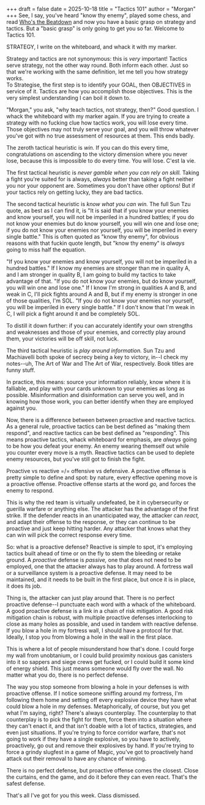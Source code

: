 +++
draft = false
date = 2025-10-18
title = "Tactics 101"
author = "Morgan"
+++
See, I say, you've heard "know thy enemy", played some chess, and read [Who's the Beatdown](https://articles.starcitygames.com/articles/whos-the-beatdown/) and now you have a basic grasp on strategy and tactics. But a "basic grasp" is only going to get you so far. Welcome to Tactics 101.

STRATEGY, I write on the whiteboard, and whack it with my marker. 

Strategy and tactics are not synonymous: this is _very_ important! Tactics serve strategy, not the other way round. Both inform each other. Just so that we're working with the same definition, let me tell you how strategy works.\
To Strategise, the first step is to identify your GOAL, then OBJECTIVES in service of it. Tactics are how you accomplish those objectives. This is the very simplest understanding I can boil it down to. 

"Morgan," you ask, "why teach tactics, not strategy, then?" Good question. I whack the whiteboard with my marker again. If you are trying to create a strategy with no fucking clue how tactics work, you will lose every time. Those objectives may not truly serve your goal, and you will throw whatever you've got with no true assessment of resources at them. This ends badly.

The zeroth tactical heuristic is *win.* If you can do this every time, congratulations on ascending to the victory dimension where you never lose, because this is impossible to do every time. You will lose. C'est la vie.

The first tactical heuristic is *never gamble when you can rely on skill.* Taking a fight you're suited for is always, _always_ better than taking a fight neither you nor your opponent are. Sometimes you don't have other options! But if your tactics rely on getting lucky, they are bad tactics.

The second tactical heuristic is *know what you can win.* The full Sun Tzu quote, as best as I can find it, is "It is said that if you know your enemies and know yourself, you will not be imperiled in a hundred battles; if you do not know your enemies but do know yourself, you will win one and lose one; if you do not know your enemies nor yourself, you will be imperiled in every single battle." This is often quoted as "know thy enemy", for obvious reasons with that fuckin quote length, but "know thy enemy" is _always_ going to miss half the equation.

"If you know your enemies and know yourself, you will not be imperiled in a hundred battles." If I know my enemies are stronger than me in quality A, and I am stronger in quality B, I am going to build my tactics to take advantage of that. "If you do not know your enemies, but do know yourself, you will win one and lose one." If I know I'm strong in qualities A and B, and weak in C, I'll pick fights around A and B, but if my enemy is stronger in one of those qualities, I'm SOL. "If you do not know your enemies nor yourself, you will be imperiled in every single battle." If I don't know that I'm weak in C, I will pick a fight around it and be completely SOL.

To distill it down further: if you can accurately identify your own strengths and weaknesses and those of your enemies, and correctly play around them, your victories will be off skill, not luck.

The third tactical heuristic is *play around information.* Sun Tzu and Machiavelli both spoke of secrecy being a key to victory, in--I check my notes--uh, The Art of War and The Art of War, respectively. Book titles are funny stuff.

In practice, this means: source your information reliably, know where it is falliable, and play with your cards unknown to your enemies as long as possible. Misinformation and disinformation can serve you well, and in knowing how those work, you can better identify when they are employed against you.

Now, there is a difference between between proactive and reactive tactics. As a general rule, proactive tactics can be best defined as "making them respond", and reactive tactics can be best defined as "responding". This means proactive tactics, whack whiteboard for emphasis, are _always_ going to be how you defeat your enemy. An enemy wearing themself out while you counter every move is a myth. Reactive tactics can be used to deplete enemy resources, but you've still got to finish the fight.

Proactive vs reactive =/= offensive vs defensive. A proactive offense is pretty simple to define and spot: by nature, every effective opening move is a proactive offense. Proactive offense starts at the word _go,_ and forces the enemy to respond.

This is why the red team is virtually undefeated, be it in cybersecurity or guerilla warfare or anything else. The attacker has the advantage of the first strike. If the defender reacts in an unanticipated way, the attacker can _react,_ and adapt their offense to the response, or they can continue to be proactive and just keep hitting harder. Any attacker that knows what they can win will pick the correct response every time.

So: what is a proactive defense? Reactive is simple to spot, it's employing tactics built ahead of time or on the fly to stem the bleeding or retake ground. A _proactive_ defense is _passive,_ one that does not need to be employed, one that the attacker always has to play around. A fortress wall or a surveillance system is a proactive defense. It may need to be maintained, and it needs to be built in the first place, but once it is in place, it does its job.

Thing is, the attacker can just play around that. There is no perfect proactive defense--I punctuate each word with a whack of the whiteboard. A good proactive defense is a link in a chain of risk mitigation. A good risk mitigation chain is robust, with multiple proactive defenses interlocking to close as many holes as possible, and used in tandem with reactive defense. If you blow a hole in my fortress wall, I should have a protocol for that. Ideally, I stop you from blowing a hole in the wall in the first place.

This is where a lot of people misunderstand how that's done. I could forge my wall from unobtanium, or I could build proximity noxious gas canisters into it so sappers and siege crews get fucked, or I could build it some kind of energy shield. This just means someone would fly over the wall. No matter what you do, there is no perfect defense. 

The way you stop someone from blowing a hole in your defenses is with proactive offense. If I notice someone sniffing around my fortress, I'm following them home and setting off every explosive device they have what could blow a hole in my defenses. Metaphorically, of course, but you get what I'm saying, right? There's always counterplay. The counterplay to that counterplay is to pick the fight for them, force them into a situation where they can't enact it, and that isn't doable with a lot of tactics, strategies, and even just situations. If you're trying to force corridor warfare, that's not going to work if they have a single explosive, so you have to actively, proactively, go out and remove their explosives by hand. If you're trying to force a grindy slugfest in a game of Magic, you've got to proactively hand attack out their removal to have any chance of winning. 

There is no perfect defense, but proactive offense comes the closest. Close the curtains, end the game, and do it before they can even react. That's the safest defense.

That's all I've got for you this week. Class dismissed.

